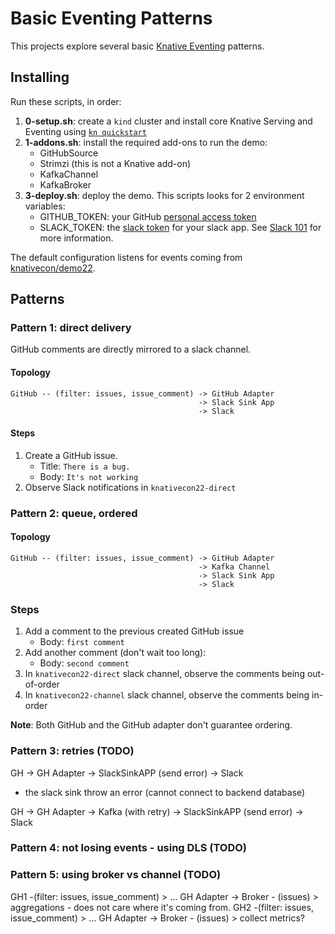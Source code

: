 # Basic Eventing Patterns

This projects explore several basic [Knative Eventing](https://knative.dev/docs/eventing/) patterns.


## Installing

Run these scripts, in order:
1. **0-setup.sh**: create a `kind` cluster and install core Knative Serving and Eventing using
   [`kn quickstart`](https://knative.dev/docs/install/quickstart-install/)
2. **1-addons.sh**: install the required add-ons to run the demo:
   * GitHubSource
   * Strimzi (this is not a Knative add-on)
   * KafkaChannel
   * KafkaBroker
3. **3-deploy.sh**: deploy the demo. This scripts looks for 2 environment variables:
   * GITHUB_TOKEN: your GitHub [personal access token](https://github.com/settings/tokens)
   * SLACK_TOKEN: the [slack token](https://api.slack.com/authentication/oauth-v2) for your slack app.
     See [Slack 101](./doc/slack.md) for more information.

The default configuration listens for events coming from [knativecon/demo22](https://github.com/knativecon/demo22).

## Patterns

### Pattern 1: direct delivery

GitHub comments are directly mirrored to a slack channel.

#### Topology 

```
GitHub -- (filter: issues, issue_comment) -> GitHub Adapter   
                                          -> Slack Sink App 
                                          -> Slack
```

#### Steps

1. Create a GitHub issue. 
   * Title: `There is a bug.` 
   * Body: `It's not working`
2. Observe Slack notifications in `knativecon22-direct`
 

### Pattern 2: queue, ordered

#### Topology

```
GitHub -- (filter: issues, issue_comment) -> GitHub Adapter 
                                          -> Kafka Channel
                                          -> Slack Sink App 
                                          -> Slack
```

### Steps

1. Add a comment to the previous created GitHub issue
   * Body: `first comment`
2. Add another comment (don't wait too long):
   * Body: `second comment`
3. In `knativecon22-direct` slack channel, observe the comments being out-of-order
4. In `knativecon22-channel` slack channel, observe the comments being in-order

**Note**: Both GitHub and the GitHub adapter don't guarantee ordering. 

### Pattern 3: retries (TODO)


GH -> GH Adapter -> SlackSinkAPP (send error) -> Slack

- the slack sink throw an error (cannot connect to backend database)

GH -> GH Adapter -> Kafka (with retry) -> SlackSinkAPP (send error) -> Slack

### Pattern 4: not losing events - using DLS (TODO)

### Pattern 5: using broker vs channel (TODO)

GH1 -(filter: issues, issue_comment) > ... GH Adapter -> Broker - (issues) > aggregations - does not care where it's coming from.
GH2 -(filter: issues, issue_comment) > ... GH Adapter -> Broker - (issues) > collect metrics?

